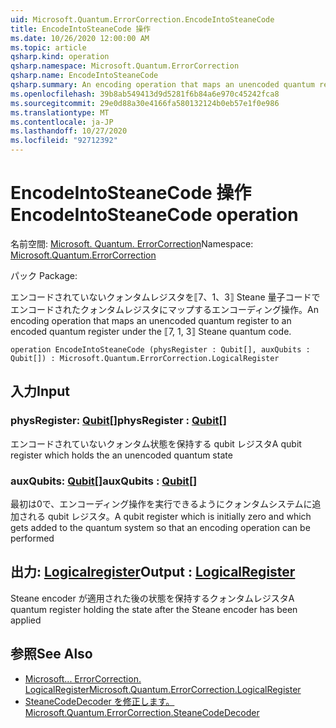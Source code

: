 ```yaml
---
uid: Microsoft.Quantum.ErrorCorrection.EncodeIntoSteaneCode
title: EncodeIntoSteaneCode 操作
ms.date: 10/26/2020 12:00:00 AM
ms.topic: article
qsharp.kind: operation
qsharp.namespace: Microsoft.Quantum.ErrorCorrection
qsharp.name: EncodeIntoSteaneCode
qsharp.summary: An encoding operation that maps an unencoded quantum register to an encoded quantum register under the ⟦7, 1, 3⟧ Steane quantum code.
ms.openlocfilehash: 39b8ab549413d9d5281f6b84a6e970c45242fca8
ms.sourcegitcommit: 29e0d88a30e4166fa580132124b0eb57e1f0e986
ms.translationtype: MT
ms.contentlocale: ja-JP
ms.lasthandoff: 10/27/2020
ms.locfileid: "92712392"
---
```

# <a name="encodeintosteanecode-operation"></a><span data-ttu-id="7f834-102">EncodeIntoSteaneCode 操作</span><span class="sxs-lookup"><span data-stu-id="7f834-102">EncodeIntoSteaneCode operation</span></span>

<span data-ttu-id="7f834-103">名前空間: [Microsoft. Quantum. ErrorCorrection](xref:Microsoft.Quantum.ErrorCorrection)</span><span class="sxs-lookup"><span data-stu-id="7f834-103">Namespace: [Microsoft.Quantum.ErrorCorrection](xref:Microsoft.Quantum.ErrorCorrection)</span></span>

<span data-ttu-id="7f834-104">パック [](https://nuget.org/packages/)</span><span class="sxs-lookup"><span data-stu-id="7f834-104">Package: [](https://nuget.org/packages/)</span></span>


<span data-ttu-id="7f834-105">エンコードされていないクォンタムレジスタを⟦7、1、3⟧ Steane 量子コードでエンコードされたクォンタムレジスタにマップするエンコーディング操作。</span><span class="sxs-lookup"><span data-stu-id="7f834-105">An encoding operation that maps an unencoded quantum register to an encoded quantum register under the ⟦7, 1, 3⟧ Steane quantum code.</span></span>

```qsharp
operation EncodeIntoSteaneCode (physRegister : Qubit[], auxQubits : Qubit[]) : Microsoft.Quantum.ErrorCorrection.LogicalRegister
```


## <a name="input"></a><span data-ttu-id="7f834-106">入力</span><span class="sxs-lookup"><span data-stu-id="7f834-106">Input</span></span>

### <a name="physregister--qubit"></a><span data-ttu-id="7f834-107">physRegister: [Qubit](xref:microsoft.quantum.lang-ref.qubit)[]</span><span class="sxs-lookup"><span data-stu-id="7f834-107">physRegister : [Qubit](xref:microsoft.quantum.lang-ref.qubit)[]</span></span>

<span data-ttu-id="7f834-108">エンコードされていないクォンタム状態を保持する qubit レジスタ</span><span class="sxs-lookup"><span data-stu-id="7f834-108">A qubit register which holds the an unencoded quantum state</span></span>


### <a name="auxqubits--qubit"></a><span data-ttu-id="7f834-109">auxQubits: [Qubit](xref:microsoft.quantum.lang-ref.qubit)[]</span><span class="sxs-lookup"><span data-stu-id="7f834-109">auxQubits : [Qubit](xref:microsoft.quantum.lang-ref.qubit)[]</span></span>

<span data-ttu-id="7f834-110">最初は0で、エンコーディング操作を実行できるようにクォンタムシステムに追加される qubit レジスタ。</span><span class="sxs-lookup"><span data-stu-id="7f834-110">A qubit register which is initially zero and which gets added to the quantum system so that an encoding operation can be performed</span></span>



## <a name="output--logicalregister"></a><span data-ttu-id="7f834-111">出力: [Logicalregister](xref:Microsoft.Quantum.ErrorCorrection.LogicalRegister)</span><span class="sxs-lookup"><span data-stu-id="7f834-111">Output : [LogicalRegister](xref:Microsoft.Quantum.ErrorCorrection.LogicalRegister)</span></span>

<span data-ttu-id="7f834-112">Steane encoder が適用された後の状態を保持するクォンタムレジスタ</span><span class="sxs-lookup"><span data-stu-id="7f834-112">A quantum register holding the state after the Steane encoder has been applied</span></span>

## <a name="see-also"></a><span data-ttu-id="7f834-113">参照</span><span class="sxs-lookup"><span data-stu-id="7f834-113">See Also</span></span>

- [<span data-ttu-id="7f834-114">Microsoft... ErrorCorrection. LogicalRegister</span><span class="sxs-lookup"><span data-stu-id="7f834-114">Microsoft.Quantum.ErrorCorrection.LogicalRegister</span></span>](xref:Microsoft.Quantum.ErrorCorrection.LogicalRegister)
- [<span data-ttu-id="7f834-115">SteaneCodeDecoder を修正します。</span><span class="sxs-lookup"><span data-stu-id="7f834-115">Microsoft.Quantum.ErrorCorrection.SteaneCodeDecoder</span></span>](xref:Microsoft.Quantum.ErrorCorrection.SteaneCodeDecoder)